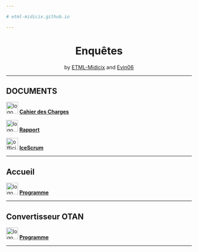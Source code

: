 ```yaml
---

# etml-midicix.github.io

---
```

<div align="center">
  <h1>Enquêtes</h1>
  by <a href="https://github.com/ETML-Midicix">ETML-Midicix</a> and <a href="https://github.com/Evin06">Evin06</a>
</div>

---

## DOCUMENTS
<img src="https://github.com/ETML-Midicix/POO_SpaceInvaders/assets/119678382/c4dc7cd7-aefc-4fc3-9ac2-2301f459c3ee" alt="logo cahier des charges by FreePik" width="32"> [**Cahier des Charges**](Documents/CDC/P_OO-Specifications.pdf)

<img src="https://github.com/ETML-Midicix/POO_SpaceInvaders/assets/119678382/c508fb62-1dde-4908-9a85-40769ff9f4bd" alt="logo rapport by FreePik" width="32"> [**Rapport**](Documents/SpacyInvaderProject.pdf)

<img src="https://github.com/ETML-Midicix/POO_SpaceInvaders/assets/119678382/2e06d06a-0bb5-4da8-9f20-081b262c7ab9" alt="official icescrum logo" width="32"> [**IceScrum**](https://etml.icescrum.com/p/SPICY08/#/backlog/sandbox)

---


## Accueil
<img src="https://github.com/ETML-Midicix/POO_SpaceInvaders/assets/119678382/edbe39ce-36df-469b-98e5-cc832d153142" alt="logo c# by FreePik" width="32"> [**Programme**](https://etml-midicix.github.io)


---

## Convertisseur OTAN
<img src="https://github.com/ETML-Midicix/POO_SpaceInvaders/assets/119678382/edbe39ce-36df-469b-98e5-cc832d153142" alt="logo c# by FreePik" width="32"> [**Programme**](https://etml-midicix.github.io/src/html/otan.html)


---
